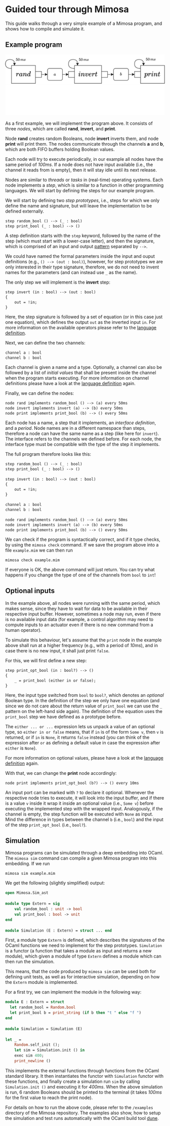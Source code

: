 # Guided tour through Mimosa

This guide walks through a very simple example of a Mimosa program, and shows how to compile and simulate it.

## Example program

![Simple example](images/random_bool.png#only-light)
![Simple example](images/random_bool_light.png#only-dark)

As a first example, we will implement the program above. It consists of three *nodes*, which are called **rand**, **invert**, and **print**.

Node **rand** creates random Booleans, node **invert** inverts them, and node **print** will print them. The nodes communicate through the channels **a** and **b**, which are both FIFO buffers holding Boolean values.

Each node will try to execute periodically, in our example all nodes have the same period of *100ms*. If a node does not have input available (i.e., the channel it reads from is empty), then it will stay idle until its next release.

Nodes are similar to *threads* or *tasks* in (real-time) operating systems. Each node implements a *step*, which is similar to a function in other programming languages. We will start by defining the steps for our example program.

We will start by defining two *step prototypes*, i.e., steps for which we only define the name and signature, but will leave the implementation to be defined externally.

```text
step random_bool () --> (_ : bool)
step print_bool (_ : bool) --> ()
```

A step definition starts with the `step` keyword, followed by the name of the step (which must start with a lower-case letter), and then the signature, which is comprised of an input and output [pattern](steps.md#patterns) separated by `-->`.

We could have named the formal parameters inside the input and ouput definitions (e.g., `() --> (out : bool)`), however, for step prototypes we are only interested in their type signature, therefore, we do not need to invent names for the parameters (and can instead use `_` as the name).

The only step we will implement is the **invert** step:

```text
step invert (in : bool) --> (out : bool)
{
    out = !in;
}
```

Here, the step signature is followed by a set of equation (or in this case just one equation), which defines the output `out` as the inverted input `in`. For more information on the available operators please refer to the [language definition](steps.md#expressions).

Next, we can define the two channels:

```text
channel a : bool
channel b : bool
```

Each channel is given a name and a type. Optionally, a channel can also be followed by a list of *initial values* that shall be present inside the channel when the program starts executing. For more information on channel definitions please have a look at the [language definition](channels.md) again.

Finally, we can define the nodes:

```text
node rand implements random_bool () --> (a) every 50ms
node invert implements invert (a) --> (b) every 50ms
node print implements print_bool (b) --> () every 50ms
```

Each node has a name, a step that it implements, an *interface definition*, and a *period*. Node names are in a different namespace than steps, therefore a node can have the same name as a step (like here for `invert`). The interface refers to the channels we defined before. For each node, the interface type must be compatible with the type of the step it implements.

The full program therefore looks like this:

```text
step random_bool () --> (_ : bool)
step print_bool (_ : bool) --> ()

step invert (in : bool) --> (out : bool)
{
    out = !in;
}

channel a : bool
channel b : bool

node rand implements random_bool () --> (a) every 50ms
node invert implements invert (a) --> (b) every 50ms
node print implements print_bool (b) --> () every 50ms
```

We can check if the program is syntactically correct, and if it type checks, by using the `mimosa check` command. If we save the program above into a file `example.mim` we can then run

```text
mimosa check example.mim
```

If everyone is OK, the above command will just return. You can try what happens if you change the type of one of the channels from `bool` to `int`!

## Optional inputs

In the example above, all nodes were running with the same period, which makes sense, since they have to wait for data to be available in their respective input buffer. However, sometimes a node may run, even if there is no available input data (for example, a control algorithm may need to compute inputs to an actuator even if there is no new command from a human operator).

To simulate this behaviour, let's assume that the `print` node in the example above shall run at a higher frequency (e.g., with a period of *10ms*), and in case there is no new input, it shall just print `false`.

For this, we will first define a new step:

```text
step print_opt_bool (in : bool?) --> ()
{
    _ = print_bool (either in or false);
}
```

Here, the input type switched from `bool` to `bool?`, which denotes an *optional*  Boolean type. In the definition of the step we only have one equation (and since we do not care about the return value of `print_bool` we can use the `_` pattern on the left-hand side again). The definition of the equation uses the `print_bool` step we have defined as a prototype before.

The `either ... or ...` expression lets us unpack a value of an optional type, so `either in or false` means, that if `in` is of the form `Some v`, then `v` is returned, or if `in` is `None`, it returns `false` instead (you can think of the expression after `or` as defining a default value in case the expression after `either` is `None`).

For more information on optional values, please have a look at the [language definition](steps.md#optionals) again.

With that, we can change the **print** node accordingly:

```text
node print implements print_opt_bool (b?) --> () every 10ms
```

An input port can be marked with `?` to declare it optional. Whenever the respective node tries to execute, it will look into the input buffer, and if there is a value `v` inside it wrap it inside an optional value (i.e., `Some v`) before executing the implemented step with the wrapped input. Analogously, if the channel is empty, the step function will be executed with `None` as input. Mind the difference in types between the channel `b` (i.e., `bool`) and the input of the step `print_opt_bool` (i.e., `bool?`).

## Simulation

Mimosa programs can be simulated through a deep embedding into OCaml. The `mimosa sim` command can compile a given Mimosa program into this embedding. If we run

```text
mimosa sim example.mim
```

We get the following (slightly simplified) output:

```ocaml
open Mimosa.Sim_ast

module type Extern = sig
    val random_bool : unit -> bool
    val print_bool : bool -> unit
end

module Simulation (E : Extern) = struct ... end
```

First, a module type `Extern` is defined, which describes the signatures of the OCaml functions we need to implement for the step prototypes. `Simulation` is a functor (a function that takes a module as input and returns a new module), which given a module of type `Extern` defines a module which can then run the simulation.

This means, that the code produced by `mimosa sim` can be used both for defining unit tests, as well as for interactive simulation, depending on how the `Extern` module is implemented.

For a first try, we can implement the module in the following way:

```ocaml
module E : Extern = struct
  let random_bool = Random.bool
  let print_bool b = print_string (if b then "t " else "f ")
end

module Simulation = Simulation (E)

let _ =
    Random.self_init ();
    let sim = Simulation.init () in
    exec sim 400;
    print_newline ()
```

This implements the external functions through functions from the OCaml standard library. It then instantiates the functor with `Simulation` functor with these functions, and finally create a simulation run `sim` by calling `Simulation.init ()` and executing it for *400ms*. When the above simulation is run, 6 random Booleans should be printed to the terminal (it takes *100ms*  for the first value to reach the print node).

For details on how to run the above code, please refer to the `/examples` directory of the Mimosa repository. The examples also show, how to setup the simulation and test runs automatically with the OCaml build tool [dune](https://dune.build).
